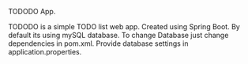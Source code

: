 TODODO App.

TODODO is a simple TODO list web app. Created using Spring Boot.
By default its using mySQL database. To change Database just change dependencies in pom.xml.
Provide database settings in application.properties.